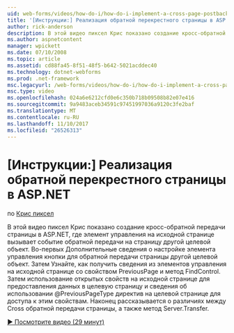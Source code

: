 ```yaml
---
uid: web-forms/videos/how-do-i/how-do-i-implement-a-cross-page-postback-in-aspnet
title: '[Инструкции:] Реализация обратной перекрестного страницы в ASP.NET | Документы Microsoft'
author: rick-anderson
description: В этой видео пиксел Крис показано создание кросс-обратной передачи страницы в ASP.NET, где элемент управления на исходной странице вызывает событие обратной передачи для другой целевой объект...
ms.author: aspnetcontent
manager: wpickett
ms.date: 07/10/2008
ms.topic: article
ms.assetid: cd88fa45-8f51-48f5-b642-5021acddec40
ms.technology: dotnet-webforms
ms.prod: .net-framework
msc.legacyurl: /web-forms/videos/how-do-i/how-do-i-implement-a-cross-page-postback-in-aspnet
msc.type: video
ms.openlocfilehash: 024a6e6212cfd0e6c350b718b09508b82e07e416
ms.sourcegitcommit: 9a9483aceb34591c97451997036a9120c3fe2baf
ms.translationtype: MT
ms.contentlocale: ru-RU
ms.lasthandoff: 11/10/2017
ms.locfileid: "26526313"
---
```

<a name="how-do-i-implement-a-cross-page-postback-in-aspnet"></a>[Инструкции:] Реализация обратной перекрестного страницы в ASP.NET
====================
по [Крис пиксел](https://twitter.com/chrispels)

В этой видео пиксел Крис показано создание кросс-обратной передачи страницы в ASP.NET, где элемент управления на исходной странице вызывает событие обратной передачи на страницу другой целевой объект. Во-первых Дополнительные сведения о настройке элемента управления кнопки для обратной передачи страницы другой целевой объект. Затем Узнайте, как получить сведения из элементов управления на исходной странице со свойством PreviousPage и метод FindControl. Затем использование открытых свойств на исходной странице для предоставления данных в целевую страницу и сведения об использовании @PreviousPageType директив на целевой странице для доступа к этим свойствам. Наконец рассказывается о различиях между Cross обратной передачи страницы, а также метод Server.Transfer.

[&#9654; Посмотрите видео (29 минут)](https://channel9.msdn.com/Blogs/ASP-NET-Site-Videos/how-do-i-implement-a-cross-page-postback-in-aspnet)
